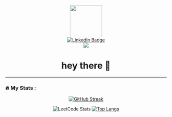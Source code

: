 <div id="header" align="center">
  <img src="https://media.giphy.com/media/M9gbBd9nbDrOTu1Mqx/giphy.gif" width="100"/>

  <div id="badges">
  <a href="https://www.linkedin.com/in/youness-aabibi-671140238/" target="_blank">
      <img src="https://img.shields.io/badge/LinkedIn-blue?style=for-the-badge&logo=linkedin&logoColor=white" alt="LinkedIn Badge"/>
    </a>
  </div>
  
  <img src="https://visitor-badge.laobi.icu/badge?page_id=younessab12.younessab12&"/>

<h1>
  hey there 👋
</h1>

</div>

---

### :fire: My Stats :

<div align="center">

[![GitHub Streak](https://github-readme-streak-stats.herokuapp.com?user=Younessab12&border_radius=6.5&card_width=500&&theme=nord)](https://git.io/streak-stats)

![LeetCode Stats](https://leetcode.card.workers.dev/Younessab12?theme=nord&font=baloo)
[![Top Langs](https://github-readme-stats.vercel.app/api/top-langs/?username=Younessab12&layout=compact&theme=nord)](https://github.com/Younessab12/github-readme-stats)


</div>
